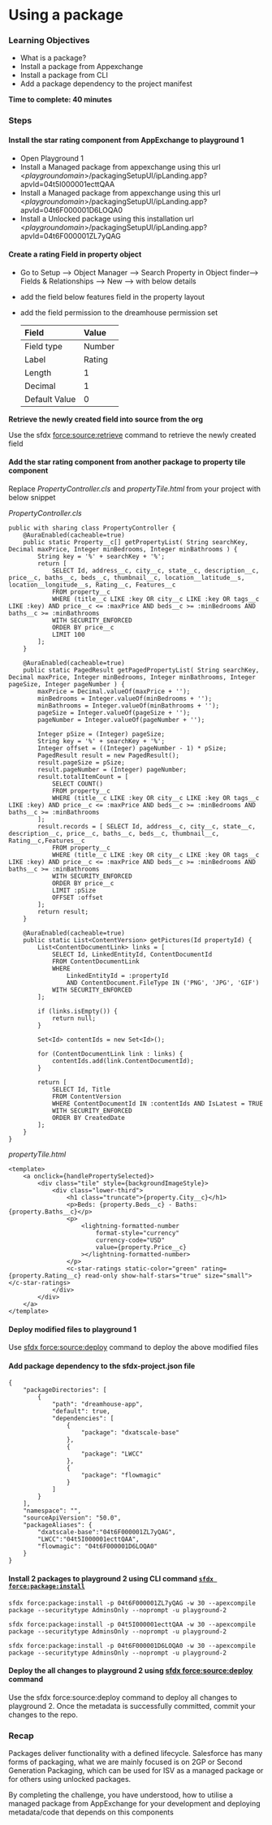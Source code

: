 # Using a package

### **Learning Objectives**

* What is a package?
* Install a package from Appexchange
* Install a package from CLI
* Add a package dependency to the project manifest

**Time to complete: 40 minutes**

### **Steps**

#### **Install the star rating component from AppExchange to playground 1**

* Open Playground 1
* Install a Managed package from appexchange using this url &lt;_playgroundomain_&gt;/packagingSetupUI/ipLanding.app?apvId=04t5I000001ecttQAA
* Install a Managed package from appexchange using this url &lt;_playgroundomain_&gt;/packagingSetupUI/ipLanding.app?apvId=04t6F000001D6LOQA0
* Install a Unlocked package using this installation url &lt;_playgroundomain_&gt;/packagingSetupUI/ipLanding.app?apvId=04t6F000001ZL7yQAG

#### **Create a rating Field in property object**

* Go to Setup --&gt; Object Manager --&gt; Search Property in Object finder--&gt; Fields & Relationships --&gt; New --&gt; with below details
* add the field below features field in the property layout
* add the field permission to the dreamhouse permission set

  | Field | Value |
  | :--- | :--- |
  | Field type | Number |
  | Label | Rating |
  | Length | 1 |
  | Decimal | 1 |
  | Default Value | 0 |

**Retrieve the newly created field into source from the org**

Use the sfdx [force:source:retrieve](https://developer.salesforce.com/docs/atlas.en-us.sfdx_cli_reference.meta/sfdx_cli_reference/cli_reference_force_source.htm#cli_reference_retrieve) command to retrieve the newly created field 

#### **Add the star rating component from another package to property tile component**

Replace _PropertyController.cls_ and _propertyTile.html_ from your project with below snippet

_PropertyController.cls_

```text
public with sharing class PropertyController {
    @AuraEnabled(cacheable=true)
    public static Property__c[] getPropertyList( String searchKey, Decimal maxPrice, Integer minBedrooms, Integer minBathrooms ) {
        String key = '%' + searchKey + '%';
        return [
            SELECT Id, address__c, city__c, state__c, description__c, price__c, baths__c, beds__c, thumbnail__c, location__latitude__s, location__longitude__s, Rating__c, Features__c
            FROM property__c
            WHERE (title__c LIKE :key OR city__c LIKE :key OR tags__c LIKE :key) AND price__c <= :maxPrice AND beds__c >= :minBedrooms AND baths__c >= :minBathrooms
            WITH SECURITY_ENFORCED
            ORDER BY price__c
            LIMIT 100
        ];
    }

    @AuraEnabled(cacheable=true)
    public static PagedResult getPagedPropertyList( String searchKey, Decimal maxPrice, Integer minBedrooms, Integer minBathrooms, Integer pageSize, Integer pageNumber ) {
        maxPrice = Decimal.valueOf(maxPrice + '');
        minBedrooms = Integer.valueOf(minBedrooms + '');
        minBathrooms = Integer.valueOf(minBathrooms + '');
        pageSize = Integer.valueOf(pageSize + '');
        pageNumber = Integer.valueOf(pageNumber + '');

        Integer pSize = (Integer) pageSize;
        String key = '%' + searchKey + '%';
        Integer offset = ((Integer) pageNumber - 1) * pSize;
        PagedResult result = new PagedResult();
        result.pageSize = pSize;
        result.pageNumber = (Integer) pageNumber;
        result.totalItemCount = [
            SELECT COUNT()
            FROM property__c
            WHERE (title__c LIKE :key OR city__c LIKE :key OR tags__c LIKE :key) AND price__c <= :maxPrice AND beds__c >= :minBedrooms AND baths__c >= :minBathrooms
        ];
        result.records = [ SELECT Id, address__c, city__c, state__c, description__c, price__c, baths__c, beds__c, thumbnail__c, Rating__c,Features__c
            FROM property__c
            WHERE (title__c LIKE :key OR city__c LIKE :key OR tags__c LIKE :key) AND price__c <= :maxPrice AND beds__c >= :minBedrooms AND baths__c >= :minBathrooms
            WITH SECURITY_ENFORCED
            ORDER BY price__c
            LIMIT :pSize
            OFFSET :offset
        ];
        return result;
    }

    @AuraEnabled(cacheable=true)
    public static List<ContentVersion> getPictures(Id propertyId) {
        List<ContentDocumentLink> links = [
            SELECT Id, LinkedEntityId, ContentDocumentId
            FROM ContentDocumentLink
            WHERE
                LinkedEntityId = :propertyId
                AND ContentDocument.FileType IN ('PNG', 'JPG', 'GIF')
            WITH SECURITY_ENFORCED
        ];

        if (links.isEmpty()) {
            return null;
        }

        Set<Id> contentIds = new Set<Id>();

        for (ContentDocumentLink link : links) {
            contentIds.add(link.ContentDocumentId);
        }

        return [
            SELECT Id, Title
            FROM ContentVersion
            WHERE ContentDocumentId IN :contentIds AND IsLatest = TRUE
            WITH SECURITY_ENFORCED
            ORDER BY CreatedDate
        ];
    }
}

```

_propertyTile.html_

```text
<template>
    <a onclick={handlePropertySelected}>
        <div class="tile" style={backgroundImageStyle}>
            <div class="lower-third">
                <h1 class="truncate">{property.City__c}</h1>
                <p>Beds: {property.Beds__c} - Baths: {property.Baths__c}</p>
                <p>
                    <lightning-formatted-number
                        format-style="currency"
                        currency-code="USD"
                        value={property.Price__c}
                    ></lightning-formatted-number>
                </p>
                <c-star-ratings static-color="green" rating={property.Rating__c} read-only show-half-stars="true" size="small"></c-star-ratings>
            </div>
        </div>
    </a>
</template>
```

#### **Deploy modified files to playground 1** 

Use [sfdx force:source:deploy](https://developer.salesforce.com/docs/atlas.en-us.sfdx_cli_reference.meta/sfdx_cli_reference/cli_reference_force_source.htm#cli_reference_deploy) command to deploy the above modified files

#### **Add package dependency to the sfdx-project.json file**

```text
{
    "packageDirectories": [
        {
            "path": "dreamhouse-app",
            "default": true,
            "dependencies": [
                {
                    "package": "dxatscale-base"
                },
                {
                    "package": "LWCC"
                },
                {
                    "package": "flowmagic"
                }
            ]
        }
    ],
    "namespace": "",
    "sourceApiVersion": "50.0",
    "packageAliases": {
        "dxatscale-base":"04t6F000001ZL7yQAG",
        "LWCC":"04t5I000001ecttQAA",
        "flowmagic": "04t6F000001D6LOQA0"
    }
}
```

#### Install 2 packages to playground 2 using CLI command [`sfdx force:package:install`](https://developer.salesforce.com/docs/atlas.en-us.sfdx_cli_reference.meta/sfdx_cli_reference/cli_reference_force_package.htm#cli_reference_version_list) 

```text
sfdx force:package:install -p 04t6F000001ZL7yQAG -w 30 --apexcompile package --securitytype AdminsOnly --noprompt -u playground-2

sfdx force:package:install -p 04t5I000001ecttQAA -w 30 --apexcompile package --securitytype AdminsOnly --noprompt -u playground-2

sfdx force:package:install -p 04t6F000001D6LOQA0 -w 30 --apexcompile package --securitytype AdminsOnly --noprompt -u playground-2
```

#### Deploy the all changes to playground 2 using [sfdx force:source:deploy](https://developer.salesforce.com/docs/atlas.en-us.sfdx_cli_reference.meta/sfdx_cli_reference/cli_reference_force_source.htm#cli_reference_deploy)  command

Use the sfdx force:source:deploy command to deploy all changes to playground 2. Once the metadata is successfully committed, commit your changes to the repo.

### **Recap**

Packages deliver functionality with a defined lifecycle. Salesforce has many forms of packaging, what we are mainly focused is on 2GP or Second Generation Packaging, which can be used for ISV as a managed package or for others using unlocked packages.

By completing the challenge, you have understood, how to utilise a managed package from AppExchange for your development and deploying metadata/code that depends on this components

